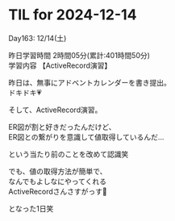 # TIL for 2024-12-14
Day163: 12/14(土)<br>

昨日学習時間 2時間05分(累計:401時間50分)<br>
学習内容 【ActiveRecord演習】<br>

昨日は、無事にアドベントカレンダーを書き提出。<br>
ドキドキ💗<br>

そして、ActiveRecord演習。<br>

ER図が割と好きだったんだけど、<br>
ER図との繋がりを意識して値取得しているんだ…<br>

という当たり前のことを改めて認識笑<br>

でも、値の取得方法が簡単で、<br>
なんでもよしなにやってくれる<br>
ActiveRecordさんさすがっす🙏<br>

となった1日笑